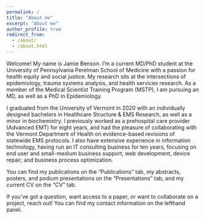 ```yaml
---
permalink: /
title: "About me"
excerpt: "About me"
author_profile: true
redirect_from: 
  - /about/
  - /about.html
---
```


Welcome! My name is Jamie Benson. I’m a current MD/PhD student at the University of Pennsylvania Perelman School of Medicine with a passion for health equity and social justice. My research sits at the intersections of epidemiology, trauma systems analysis, and health services research. As a member of the Medical Scientist Training Program (MSTP), I am pursuing an MD, as well as a PhD in Epidemiology.

I graduated from the University of Vermont in 2020 with an individually designed bachelors in Healthcare Structure & EMS Research, as well as a minor in biochemistry. I previously worked as a prehospital care provider (Advanced EMT) for eight years, and had the pleasure of collaborating with the Vermont Department of Health on evidence-based revisions of statewide EMS protocols. I also have extensive experience in information technology, having run an IT consulting business for ten years, focusing on end user and small-medium business support, web development, device repair, and business process optimization.

You can find my publications on the “Publications” tab, my abstracts, posters, and podium presentations on the “Presentations” tab, and my current CV on the “CV” tab.

If you’ve got a question, want access to a paper, or want to collaborate on a project, reach out! You can find my contact information on the lefthand panel.